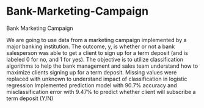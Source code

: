 # Bank-Marketing-Campaign
Bank Marketing Campaign

We are going to use data from a marketing campaign implemented by a major banking institution. The outcome, y, is whether or not a bank salesperson was able to get a client to sign up for a term deposit (and is labeled 0 for no, and 1 for yes). The objective is to utilize classification algorithms to help the bank management and sales team understand how to maximize clients signing up for a term deposit. 
Missing values were replaced with unknown to understand impact of classification in logistic regression
Implemented prediction model with 90.7% accuracy and misclassification error with 9.47% to predict whether client will subscribe a term deposit (Y/N)
